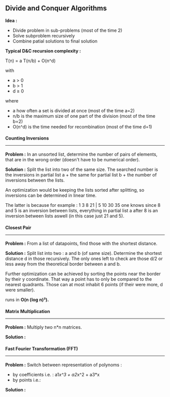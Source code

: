## Divide and Conquer Algorithms

**Idea :**
- Divide problem in sub-problems (most of the time 2)
- Solve subproblem recursively
- Combine patial solutions to final solution

**Typical D&C recursion complexity :**

T(n) = a T(n/b) + O(n^d)

with
- a > 0
- b > 1 
- d ≥ 0

where 
- a how often a set is divided at once (most of the time a=2)
- n/b is the maximum size of one part of the division (most of the time b=2)
- O(n^d) is the time needed for recombination (most of the time d=1)

#### Counting Inversions <hr />

**Problem :**
In an unsorted list, determine the number of pairs of elements, that are in 
the wrong order (doesn't have to be numerical order).

**Solution :**
Split the list into two of the same size. The searched number is the inversions in 
partial list a + the same for partial list b + the number of inversions between the lists. 

An optimization would be keeping the lists sorted after splitting, so inversions 
can be determined in linear time.

The latter is because for example : 1 3 8 21 | 5 10 30 35
one knows since 8 and 5 is an inversion between lists, everything in partial list a
after 8 is an inversion between lists aswell (in this case just 21 and 5). 

#### Closest Pair <hr />

**Problem :**
From a list of datapoints, find those with the shortest distance.

**Solution :**
Split list into two : a and b (of same size). Determine the shortest distance d 
in those recursively.
The only ones left to check are those d/2 or less away from the theoretical border 
between a and b. 

Further optimization can be achieved by sorting the points near the border by their 
y coordinate. 
That way a point has to only be compared to the nearest quadrants.
Those can at most inhabit 6 points (if their were more, d were smaller). 

runs in **O(n (log n)²).**
#### Matrix Multiplication <hr />

**Problem :**
Multiply two n*n matrices.

**Solution :**

#### Fast Fourier Transformation (FFT) <hr />

**Problem :**
Switch between representation of polynoms :
- by coefficients i.e. : a1*x^3 + a2*x^2 + a3*x
- by points i.e.: 

**Solution :**